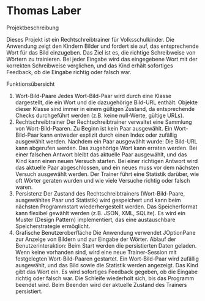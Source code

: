 # Thomas Laber
Projektbeschreibung

Dieses Projekt ist ein Rechtschreibtrainer für Volksschulkinder. Die Anwendung zeigt den Kindern Bilder und fordert sie auf, das entsprechende Wort für das Bild einzugeben. Das Ziel ist es, die richtige Schreibweise von Wörtern zu trainieren. Bei jeder Eingabe wird das eingegebene Wort mit der korrekten Schreibweise verglichen, und das Kind erhält sofortiges Feedback, ob die Eingabe richtig oder falsch war.

Funktionsübersicht

1. Wort-Bild-Paare
   Jedes Wort-Bild-Paar wird durch eine Klasse dargestellt, die ein Wort und die dazugehörige Bild-URL enthält.
   Objekte dieser Klasse sind immer in einem gültigen Zustand, da entsprechende Checks durchgeführt werden (z.B. keine null-Werte, gültige URLs).
2. Rechtschreibtrainer
   Der Rechtschreibtrainer verwaltet eine Sammlung von Wort-Bild-Paaren.
   Zu Beginn ist kein Paar ausgewählt. Ein Wort-Bild-Paar kann entweder explizit durch einen Index oder zufällig ausgewählt werden.
   Nachdem ein Paar ausgewählt wurde:
   Die Bild-URL kann abgerufen werden.
   Das zugehörige Wort kann erraten werden.
   Bei einer falschen Antwort bleibt das aktuelle Paar ausgewählt, und das Kind kann einen neuen Versuch starten.
   Bei einer richtigen Antwort wird das aktuelle Paar abgeschlossen, und ein neues muss vor dem nächsten Versuch ausgewählt werden.
   Der Trainer führt eine Statistik darüber, wie oft Wörter geraten wurden und wie viele Versuche richtig oder falsch waren.
3. Persistenz
   Der Zustand des Rechtschreibtrainers (Wort-Bild-Paare, ausgewähltes Paar und Statistik) wird gespeichert und kann beim nächsten Programmstart wiederhergestellt werden.
   Das Speicherformat kann flexibel gewählt werden (z.B. JSON, XML, SQLite).
   Es wird ein Muster (Design Pattern) implementiert, das eine austauschbare Speicherstrategie ermöglicht.
4. Grafische Benutzeroberfläche
   Die Anwendung verwendet JOptionPane zur Anzeige von Bildern und zur Eingabe der Wörter.
   Ablauf der Benutzerinteraktion:
   Beim Start werden die persistierten Daten geladen. Wenn keine vorhanden sind, wird eine neue Trainer-Session mit festgelegten Wort-Bild-Paaren gestartet.
   Ein Wort-Bild-Paar wird zufällig ausgewählt, und das Bild sowie die Statistik werden angezeigt.
   Das Kind gibt das Wort ein.
   Es wird sofortiges Feedback gegeben, ob die Eingabe richtig oder falsch war.
   Die Schleife wiederholt sich, bis das Programm beendet wird.
   Beim Beenden wird der aktuelle Zustand des Trainers persistiert.